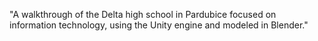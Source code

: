"A walkthrough of the Delta high school in Pardubice focused on information technology, using the Unity engine and modeled in Blender."
